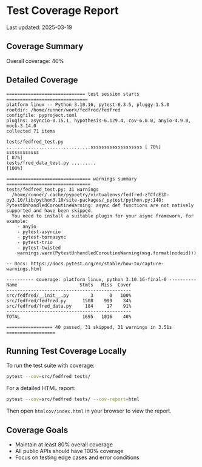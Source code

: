 # Test Coverage Report

Last updated: 2025-03-19

## Coverage Summary

Overall coverage: 40%

## Detailed Coverage

```
============================= test session starts ==============================
platform linux -- Python 3.10.16, pytest-8.3.5, pluggy-1.5.0
rootdir: /home/runner/work/fedfred/fedfred
configfile: pyproject.toml
plugins: asyncio-0.15.1, hypothesis-6.129.4, cov-6.0.0, anyio-4.9.0, mock-3.14.0
collected 71 items

tests/fedfred_test.py ...............................sssssssssssssssssss [ 70%]
ssssssssssss                                                             [ 87%]
tests/fred_data_test.py .........                                        [100%]

=============================== warnings summary ===============================
tests/fedfred_test.py: 31 warnings
  /home/runner/.cache/pypoetry/virtualenvs/fedfred-zTCfcE3D-py3.10/lib/python3.10/site-packages/_pytest/python.py:148: PytestUnhandledCoroutineWarning: async def functions are not natively supported and have been skipped.
  You need to install a suitable plugin for your async framework, for example:
    - anyio
    - pytest-asyncio
    - pytest-tornasync
    - pytest-trio
    - pytest-twisted
    warnings.warn(PytestUnhandledCoroutineWarning(msg.format(nodeid)))

-- Docs: https://docs.pytest.org/en/stable/how-to/capture-warnings.html

---------- coverage: platform linux, python 3.10.16-final-0 ----------
Name                       Stmts   Miss  Cover
----------------------------------------------
src/fedfred/__init__.py        3      0   100%
src/fedfred/fedfred.py      1508    999    34%
src/fedfred/fred_data.py     184     17    91%
----------------------------------------------
TOTAL                       1695   1016    40%

================= 40 passed, 31 skipped, 31 warnings in 3.51s ==================
```

## Running Test Coverage Locally

To run the test suite with coverage:

```bash
pytest --cov=src/fedfred tests/
```

For a detailed HTML report:

```bash
pytest --cov=src/fedfred tests/ --cov-report=html
```

Then open `htmlcov/index.html` in your browser to view the report.

## Coverage Goals

- Maintain at least 80% overall coverage
- All public APIs should have 100% coverage
- Focus on testing edge cases and error conditions
